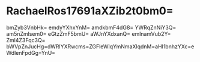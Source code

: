 # RachaelRos17691aXZib2t0bm0=
bmZyb3VnbHk=
emdyYXhxYnM=
amdkbmF4dG8=
YWRqZnNiY3Q=
am5nZmlsem0=
eGtzZmF5bmU=
aWJnYXdxanQ=
emlnamVub2Y=
Zml4Z3Fqc3Q=
bWVpZnJucHg=dWRlYXRwcms=ZGFleWlqYmNmaXlqdnM=aHl1bnhzYXc=eWdlenFpdGg=YnU=

